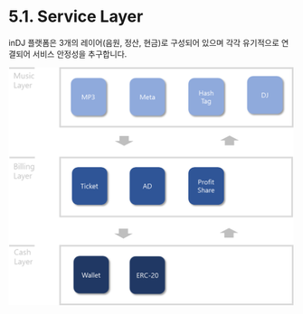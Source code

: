 # 5.1. Service Layer

inDJ 플랫폼은 3개의 레이어(음원, 정산, 현금)로 구성되어 있으며 각각 유기적으로 연결되어 서비스 안정성을 추구합니다.



![](<../.gitbook/assets/image (7).png>)


